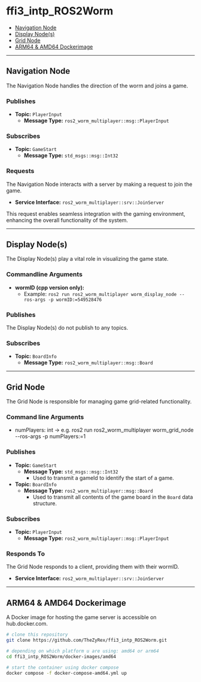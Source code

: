 # ffi3_intp_ROS2Worm

- [Navigation Node](#navigation-node)
- [Display Node(s)](#display-nodes)
- [Grid Node](#grid-node)
- [ARM64 & AMD64 Dockerimage](#arm64--amd64-dockerimage)

---

## Navigation Node

The Navigation Node handles the direction of the worm and joins a game.

### Publishes

- **Topic:** `PlayerInput`
  - **Message Type:** `ros2_worm_multiplayer::msg::PlayerInput`

### Subscribes

- **Topic:** `GameStart`
  - **Message Type:** `std_msgs::msg::Int32`

### Requests

The Navigation Node interacts with a server by making a request to join the game.

- **Service Interface:** `ros2_worm_multiplayer::srv::JoinServer`

This request enables seamless integration with the gaming environment, enhancing the overall functionality of the system.

---

## Display Node(s)

The Display Node(s) play a vital role in visualizing the game state.

### Commandline Arguments

- **wormID (cpp version only):**
  - Example: `ros2 run ros2_worm_multiplayer worm_display_node --ros-args -p wormID:=549528476`

### Publishes

The Display Node(s) do not publish to any topics.

### Subscribes

- **Topic:** `BoardInfo`
  - **Message Type:** `ros2_worm_multiplayer::msg::Board`

---

## Grid Node

The Grid Node is responsible for managing game grid-related functionality.

### Command line Arguments
- numPlayers: int
-> e.g. ros2 run ros2_worm_multiplayer worm_grid_node --ros-args -p numPlayers:=1

### Publishes

- **Topic:** `GameStart`
  - **Message Type:** `std_msgs::msg::Int32`
    - Used to transmit a gameId to identify the start of a game.
- **Topic:** `BoardInfo`
  - **Message Type:** `ros2_worm_multiplayer::msg::Board`
    - Used to transmit all contents of the game board in the `Board` data structure.

### Subscribes

- **Topic:** `PlayerInput`
  - **Message Type:** `ros2_worm_multiplayer::msg::PlayerInput`

### Responds To

The Grid Node responds to a client, providing them with their wormID.

- **Service Interface:** `ros2_worm_multiplayer::srv::JoinServer`

---

## ARM64 & AMD64 Dockerimage

A Docker image for hosting the game server is accessible on hub.docker.com.

```bash
# clone this repository
git clone https://github.com/TheZyRex/ffi3_intp_ROS2Worm.git

# depending on which platform u are using: amd64 or arm64
cd ffi3_intp_ROS2Worm/docker-images/amd64

# start the container using docker compose
docker compose -f docker-compose-amd64.yml up
```